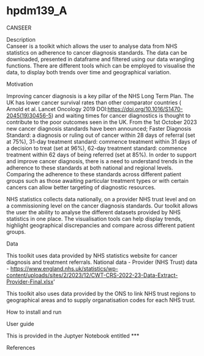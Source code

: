 # hpdm139_A
CANSEER  

Description  
Canseer is a toolkit which allows the user to analyse data from NHS statistics on adherence to cancer 
diagnosis standards. The data can be downloaded, presented in dataframe and filtered using our data wrangling functions. There are different tools which can be employed to visualise the data, to display both trends over time and geographical variation. 

Motivation  

Improving cancer diagnosis is a key pillar of the NHS Long Term Plan. The UK has lower cancer survival rates than other comparator countries ( Arnold et al. Lancet Oncology 2019 DOI:https://doi.org/10.1016/S1470-2045(19)30456-5) and waiting times for cancer diagnostics is thought to contribute to the poor outcomes seen in the UK. From the 1st October 2023 new cancer diagnosis standards have been announced; Faster Diagnosis Standard: a diagnosis or ruling out of cancer within 28 days of referral (set at 75%), 31-day treatment standard: commence treatment within 31 days of a decision to treat (set at 96%), 62-day treatment standard: commence treatment within 62 days of being referred (set at 85%). In order to support and improve cancer diagnosis, there is a need to understand trends in the adherence to these standards at both national and regional levels. Comparing the adherence to these standards across different patient groups such as those awaiting particular treatment types or with certain cancers can allow better targeting of diagnostic resources.   

NHS statistics collects data nationally, on a provider NHS trust level and on a commissioning level on the cancer diagnosis standards. Our toolkit allows the user the ability to analyse the different datasets provided by NHS statistics in one place. The visualisation tools can help display trends, highlight geographical discrepancies and compare across different patient groups.  

Data 

This toolkit uses data provided by NHS statistics website for cancer diagnosis and treatment referrals. 
National data - 
Provider (NHS Trust) data - https://www.england.nhs.uk/statistics/wp-content/uploads/sites/2/2023/12/CWT-CRS-2022-23-Data-Extract-Provider-Final.xlsx'

This toolkit also uses data provided by the ONS to link NHS trust regions to geographical areas and to supply organatisation codes for each NHS trust. 

How to install and run  

 

User guide  

This is provided in the Juptyer Notebook entitled *** 

References  

 
